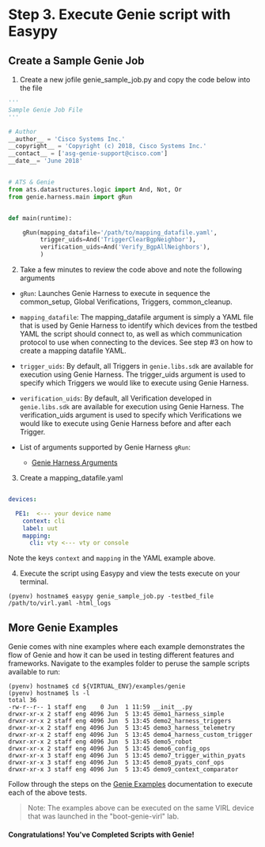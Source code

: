 # Step 3. Execute Genie script with Easypy

## Create a Sample Genie Job

1. Create a new jofile genie_sample_job.py and copy the code below into the file

```python
'''
Sample Genie Job File
'''

# Author
__author__ = 'Cisco Systems Inc.'
__copyright__ = 'Copyright (c) 2018, Cisco Systems Inc.'
__contact__ = ['asg-genie-support@cisco.com']
__date__= 'June 2018'


# ATS & Genie
from ats.datastructures.logic import And, Not, Or
from genie.harness.main import gRun


def main(runtime):

    gRun(mapping_datafile='/path/to/mapping_datafile.yaml',
         trigger_uids=And('TriggerClearBgpNeighbor'),
         verification_uids=And('Verify_BgpAllNeighbors'),
         )

```


2. Take a few minutes to review the code above and note the following arguments

- `gRun`: Launches Genie Harness to execute in sequence the common_setup, Global Verifications, Triggers, common_cleanup. 

- `mapping_datafile`: The mapping_datafile argument is simply a YAML file that is used by Genie Harness to identify which devices from the testbed YAML the script should connect to, as well as which communication protocol to use when connecting to the devices. See step #3 on how to create a mapping datafile YAML.

- `trigger_uids`: By default, all Triggers in `genie.libs.sdk` are available for execution using Genie Harness. The trigger_uids argument is used to specify which Triggers we would like to execute using Genie Harness.

- `verification_uids`: By default, all Verification developed in `genie.libs.sdk` are available for execution using Genie Harness. The verification_uids argument is used to specify which Verifications we would like to execute using Genie Harness before and after each Trigger.

- List of arguments supported by Genie Harness `gRun`:
	- [Genie Harness Arguments](https://pubhub.devnetcloud.com/media/pyats-packages/docs/genie/harness/user/reference.html)


3. Create a mapping_datafile.yaml

```yaml

devices:

  PE1:	<--- your device name
    context: cli
    label: uut
    mapping:
      cli: vty <--- vty or console
```

 Note the keys `context` and `mapping` in the YAML example above.

4. Execute the script using Easypy and view the tests execute on your terminal.

```
(pyenv) hostname$ easypy genie_sample_job.py -testbed_file /path/to/virl.yaml -html_logs
```

## More Genie Examples

Genie comes with nine examples where each example demonstrates the flow of Genie and how it can be used in testing different features and frameworks. Navigate to the examples folder to peruse the sample scripts available to run:

```
(pyenv) hostname$ cd ${VIRTUAL_ENV}/examples/genie
(pyenv) hostname$ ls -l
total 36
-rw-r--r-- 1 staff eng    0 Jun  1 11:59 __init__.py
drwxr-xr-x 2 staff eng 4096 Jun  5 13:45 demo1_harness_simple
drwxr-xr-x 2 staff eng 4096 Jun  5 13:45 demo2_harness_triggers
drwxr-xr-x 2 staff eng 4096 Jun  5 13:45 demo3_harness_telemetry
drwxr-xr-x 2 staff eng 4096 Jun  5 13:45 demo4_harness_custom_trigger
drwxr-xr-x 2 staff eng 4096 Jun  5 13:45 demo5_robot
drwxr-xr-x 2 staff eng 4096 Jun  5 13:45 demo6_config_ops
drwxr-xr-x 3 staff eng 4096 Jun  5 13:45 demo7_trigger_within_pyats
drwxr-xr-x 3 staff eng 4096 Jun  5 13:45 demo8_pyats_conf_ops
drwxr-xr-x 3 staff eng 4096 Jun  5 13:45 demo9_context_comparator
```

Follow through the steps on the [Genie Examples](https://pubhub.devnetcloud.com/media/pyats-packages/docs/genie/examples/example.html) documentation to execute each of the above tests.

> Note: The examples above can be executed on the same VIRL device that was launched in the "boot-genie-virl" lab.

#### Congratulations! You've Completed Scripts with Genie!
